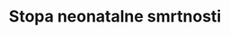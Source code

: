 ﻿---
source_agency_staff_email: ambranum@cdc.gov
source_url: 'http://www.cdc.gov/nchs/data_access/vitalstatsonline.htm'
actual_indicator_available_description: >-
  Indicator  of  number  of  infant  deaths  that  occur  during  the  neonatal  period  (first  27  days  of  life)
source_agency_survey_dataset: National  Center  for  Health  Statistics/Mortality  Multiple  Cause  Death  Files
graph_title: 'Number  of  deaths  (infants  aged  0  to  27  days  old)  per  1,000  US  live  births'  

method_of_computation: >-
  Number  of  children  who  died  during  the  first  28  days  of  life  /  Number  of  live  births  Method  of  measurement  Data  from  civil  registration:  The  number  of  live  births  and  the  number  of  neonatal  deaths  are  used  to  calculate  age_  specific  rates.  This  system  provides  annual  data.  Data  from  household  surveys:  Calculations  are  based  on  full  birth  history,  whereby  women  are  asked  for  the  date  of  birth  of  each  of  their  children,  whether  each  child  is  still  alive  and  if  not  the  age  at  death.  Method  of  estimation  The  United  Nation  Inter_agency  Group  for  Child  Mortality  Estimation  (UN_IGME)  produces  neonatal  mortality  rate  estimates  with  a  Bayesian  spline  regression  model  which  models  the  ratio  of  neonatal  mortality  rate  /  (under_five  mortality  rate'_'neonatal  mortality  rate).  Estimates  of  NMR  are  obtained  by  recombining  the  estimates  of  the  ratio  with  UN  IGME_estimated  under_five  mortality  rate.  See  UN  IGME  for  more  details.  Predominant  type  of  statistics:  adjusted  and  estimated.  These  neonatal  mortality  rates  have  been  estimated  by  applying  methods  to  the  available  data  from  all  Member  States  in  order  to  ensure  comparability  across  countries  and  time;  hence  they  are  not  necessarily  the  same  as  the  official  national  data.
indicator_definition: >-
  Vjerojatnost da dijete rođeno u određenoj godini ili razdoblju umre unutar prvih 28 navršenih dana života, pod uvjetom djelovanja stope smrtnosti iste specifične dobi u tom razdoblju, izraženo na 1,000 živorođenih. Neonatalna smrtnost (umrli unutar prvih 28 navršenih dana života) se može podijeliti na ranu neonatalnu smrtnost koje se događa unutar prvih 7 dana života, i kasnu neonatalnu smrtnost koja se događa nakon 7. dana života, ali prije 28 navršenih dana života.
target: >-
  Do 2030. zaustaviti sprečive smrti novorođenčadi i djece mlađe od 5 godina, s ciljem da sve države smanje neonatalu smrtnost na barem 12 (ili manje) na 1,000 živorođenih, a smrtnost djece do 5 godina starosti na barem 25 (ili manje) na 1,000 živorođenih.
indicator_name: Stopa neonatalne smrtnosti
title: Stopa neonatalne smrtnosti
permalink: /3-2-2/
sdg_goal: 3
graph_type_description: Line  graph
graph_status_notes: Graphed
layout: indicator
indicator: 3.2.2
un_designated_tier: '1'
un_custodial_agency: 'UNICEF  (Partnering  Agencies:  DESA  Population  Divsion,  World  Bank)'
indicator_variable: neonatal_mortalityrate
graph: longitudinal
variable_description: null
variable_notes: null
target_id: '3.2'
has_metadata: true
goal_meta_link: 'http://unstats.un.org/sdgs/files/metadata-compilation/Metadata-Goal-3.pdf'
goal_meta_link_page: 6
source_title: null
source_notes: null
published: true
actual_indicator_available: Neonatal  mortality  rate
us_method_of_computation: >-
  Number  of  deaths  to  infants  aged  0  to  27  days  old  divided  by  number  of  births,  expressed  per  1,000  live  births
periodicity: Annual
date_of_national_source_publication: December  2016
scheduled_update_by_national_source: December  2017
source_agency_staff_name: >-
  Mortality  Statistics  Branch,  Division  of  Vital  Statistics,  National  Center  for  Health  Statistics
---